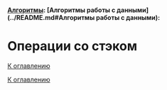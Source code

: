 #### [Алгоритмы](../README.md#Алгоритмы): [Алгоритмы работы с данными](../README.md#Алгоритмы работы с данными):
# Операции со стэком

<!--

-->

[К оглавлению](../README.md)



[К оглавлению](../README.md)
